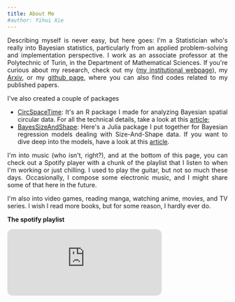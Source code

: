 ```yaml
---
title: About Me
#author: Yihui Xie
---
```



<style>body {text-align: justify}</style>
Describing myself is never easy, but here goes: I'm a Statistician who's really into Bayesian statistics, particularly from an applied problem-solving and implementation perspective. I work as an associate professor at the Polytechnic of Turin, in the Department of Mathematical Sciences.
If you're curious about my research, check out my
([my institutional webpage](https://www.polito.it/personale?p=041089)), my [Arxiv](https://arxiv.org/search/stat?searchtype=author&query=Mastrantonio,+G), 
or my [github page](https://github.com/GianlucaMastrantonio), where you can also find codes related to my published papers. 


I've also created a couple of packages
- [CircSpaceTime](https://github.com/GianlucaMastrantonio/CircSpaceTime): It's an R package I made for analyzing Bayesian spatial circular data. For all the technical details, take a look at this [article](https://doi.org/10.1080/00949655.2020.1725008); 
- [BayesSizeAndShape](https://github.com/GianlucaMastrantonio/BayesSizeAndShape.jl): Here's a Julia package I put together for Bayesian regression models dealing with Size-And-Shape data. If you want to dive deep into the models, have a look at this [article](https://doi.org/10.1016/j.spl.2023.109928).


I'm into music (who isn't, right?), and at the bottom of this page, you can check out a Spotify player with a chunk of the playlist that I listen to when I'm working or just chilling.
I used to play the guitar, but not so much these days.  Occasionally, I compose some electronic music, and I might share some of that here in the future. 

I'm also into video games, reading manga, watching anime, movies, and TV series. I wish I read more books, but for some reason, I hardly ever do.








**The spotify playlist**
<iframe style="border-radius:12px" src="https://open.spotify.com/embed/playlist/2jIEv9jkBl9B75tNNF7cPS?utm_source=generator&theme=0" width="70%" height="152" frameBorder="0" allowfullscreen="" allow="autoplay; clipboard-write; encrypted-media; fullscreen; picture-in-picture" loading="lazy"></iframe>



<!--{{ template "_internal/disqus.html" . }}-->
